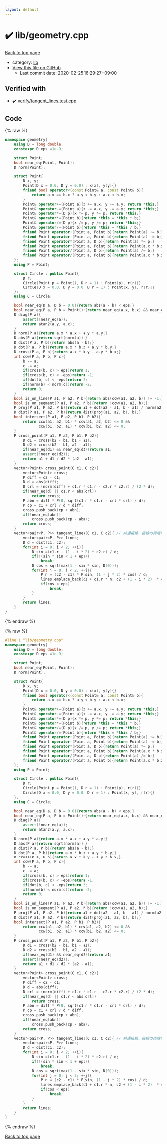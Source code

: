 ```yaml
---
layout: default
---
```


<!-- mathjax config similar to math.stackexchange -->
<script type="text/javascript" async
  src="https://cdnjs.cloudflare.com/ajax/libs/mathjax/2.7.5/MathJax.js?config=TeX-MML-AM_CHTML">
</script>
<script type="text/x-mathjax-config">
  MathJax.Hub.Config({
    TeX: { equationNumbers: { autoNumber: "AMS" }},
    tex2jax: {
      inlineMath: [ ['$','$'] ],
      processEscapes: true
    },
    "HTML-CSS": { matchFontHeight: false },
    displayAlign: "left",
    displayIndent: "2em"
  });
</script>

<script type="text/javascript" src="https://cdnjs.cloudflare.com/ajax/libs/jquery/3.4.1/jquery.min.js"></script>
<script src="https://cdn.jsdelivr.net/npm/jquery-balloon-js@1.1.2/jquery.balloon.min.js" integrity="sha256-ZEYs9VrgAeNuPvs15E39OsyOJaIkXEEt10fzxJ20+2I=" crossorigin="anonymous"></script>
<script type="text/javascript" src="../../assets/js/copy-button.js"></script>
<link rel="stylesheet" href="../../assets/css/copy-button.css" />


# :heavy_check_mark: lib/geometry.cpp

<a href="../../index.html">Back to top page</a>

* category: <a href="../../index.html#e8acc63b1e238f3255c900eed37254b8">lib</a>
* <a href="{{ site.github.repository_url }}/blob/master/lib/geometry.cpp">View this file on GitHub</a>
    - Last commit date: 2020-02-25 16:29:27+09:00




## Verified with

* :heavy_check_mark: <a href="../../verify/verify/tangent_lines.test.cpp.html">verify/tangent_lines.test.cpp</a>


## Code

<a id="unbundled"></a>
{% raw %}
```cpp
namespace geometry{
    using D = long double;
    constexpr D eps =1e-9;

    struct Point;
    bool near_eq(Point, Point);
    D norm(Point);

    struct Point{
        D x, y;
        Point(D x = 0.0, D y = 0.0) : x(x), y(y){}
        friend bool operator<(const Point& a, const Point& b){
            return a.x == b.x ? a.y < b.y : a.x < b.x;
        }
        Point& operator+=(Point a){x += a.x, y += a.y; return *this;}
        Point& operator-=(Point a){x -= a.x, y -= a.y; return *this;}
        Point& operator*=(D p){x *= p, y *= p; return *this;}
        Point& operator*=(Point b){return *this = *this * b;}
        Point& operator/=(D p){x /= p, y /= p; return *this;}
        Point& operator/=(Point b){return *this = *this / b;}
        friend Point operator+(Point a, Point b){return Point(a) += b;}
        friend Point operator-(Point a, Point b){return Point(a) -= b;}
        friend Point operator*(Point a, D p){return Point(a) *= p;}
        friend Point operator*(Point a, Point b){return Point(a.x * b.x - a.y * b.y, a.x * b.y + b.x * a.y);}
        friend Point operator/(Point a, D b){return Point(a) /= b;}
        friend Point operator/(Point a, Point b){return Point(a.x * b.x + a.y * b.y, b.x * a.y - a.x * b.y) / norm(b);}
    };
    using P = Point;

    struct Circle : public Point{
        D r;
        Circle(Point p = Point(), D r = 1) : Point(p), r(r){}
        Circle(D x = 0.0, D y = 0.0, D r = 1) : Point(x, y), r(r){}
    };
    using C = Circle;

    bool near_eq(D a, D b = 0.0){return abs(a - b) < eps;}
    bool near_eq(P a, P b = Point()){return near_eq(a.x, b.x) && near_eq(a.y, b.y);}
    D diag(P a){
        assert(!near_eq(a));
        return atan2(a.y, a.x);
    }
    D norm(P a){return a.x * a.x + a.y * a.y;}
    D abs(P a){return sqrt(norm(a));}
    D dist(P a, P b){return abs(a - b);}
    D dot(P a, P b){return a.x * b.x + a.y * b.y;}
    D cross(P a, P b){return a.x * b.y - a.y * b.x;}
    int ccw(P a, P b, P c){
        b -= a;
        c -= a;
        if(cross(b, c) > eps)return 1;
        if(cross(b, c) < -eps)return -1;
        if(dot(b, c) < -eps)return 2;
        if(norm(b) < norm(c))return -2;
        return 0;
    }
    bool is_on_line(P a1, P a2, P b){return abs(ccw(a1, a2, b)) != -1;}
    bool is_on_segment(P a1, P a2, P b){return !ccw(a1, a2, b);}
    P proj(P a1, P a2, P b){return a1 + dot(a2 - a1, b - a1) / norm(a2 - a1) * (a2 - a1);} // 直線への射影点
    D dist(P a1, P a2, P b){return dist(proj(a1, a2, b), b);}
    bool intersect(P a1, P a2, P b1, P b2){
        return ccw(a1, a2, b1) * ccw(a1, a2, b2) <= 0 &&
               ccw(b1, b2, a1) * ccw(b1, b2, a2) <= 0;
    }
    P cross_point(P a1, P a2, P b1, P b2){
        D d1 = cross(b2 - b1, b1 - a1);
        D d2 = cross(b2 - b1, a2 - a1);
        if(near_eq(d1) && near_eq(d2))return a1;
        assert(!near_eq(d2));
        return a1 + d1 / d2 * (a2 - a1);
    }
    vector<Point> cross_point(C c1, C c2){
        vector<Point> cross;
        P diff = c2 - c1;
        D d = abs(diff);
        D crl = (norm(diff) + c1.r * c1.r - c2.r * c2.r) / (2 * d);
        if(near_eq(d) || c1.r < abs(crl))
            return cross;
        P abn = diff * P(0, sqrt(c1.r * c1.r - crl * crl) / d);
        P cp = c1 + crl / d * diff;
        cross.push_back(cp + abn);
        if(!near_eq(abn))
            cross.push_back(cp - abn);
        return cross;
    }
    vector<pair<P, P>> tangent_lines(C c1, C c2){ // 共通接線、接線の両端は円との接点
        vector<pair<P, P>> lines;
        D d = dist(c1, c2);
        for(int i = 0; i < 2; ++i){
            D sin =(c1.r - (1 - i * 2) * c2.r) / d;
            if(!(sin * sin < 1 + eps))
                break;
            D cos = sqrt(max(1 - sin * sin, D(0)));
            for(int j = 0; j < 2; ++j){
                P n = (c2 - c1) * P(sin, (1 - j * 2) * cos) / d;
                lines.emplace_back(c1 + c1.r * n, c2 + (1 - i * 2)  * c2.r * n);
                if(cos < eps)
                    break;
            }
        }
        return lines;
    }
}

```
{% endraw %}

<a id="bundled"></a>
{% raw %}
```cpp
#line 1 "lib/geometry.cpp"
namespace geometry{
    using D = long double;
    constexpr D eps =1e-9;

    struct Point;
    bool near_eq(Point, Point);
    D norm(Point);

    struct Point{
        D x, y;
        Point(D x = 0.0, D y = 0.0) : x(x), y(y){}
        friend bool operator<(const Point& a, const Point& b){
            return a.x == b.x ? a.y < b.y : a.x < b.x;
        }
        Point& operator+=(Point a){x += a.x, y += a.y; return *this;}
        Point& operator-=(Point a){x -= a.x, y -= a.y; return *this;}
        Point& operator*=(D p){x *= p, y *= p; return *this;}
        Point& operator*=(Point b){return *this = *this * b;}
        Point& operator/=(D p){x /= p, y /= p; return *this;}
        Point& operator/=(Point b){return *this = *this / b;}
        friend Point operator+(Point a, Point b){return Point(a) += b;}
        friend Point operator-(Point a, Point b){return Point(a) -= b;}
        friend Point operator*(Point a, D p){return Point(a) *= p;}
        friend Point operator*(Point a, Point b){return Point(a.x * b.x - a.y * b.y, a.x * b.y + b.x * a.y);}
        friend Point operator/(Point a, D b){return Point(a) /= b;}
        friend Point operator/(Point a, Point b){return Point(a.x * b.x + a.y * b.y, b.x * a.y - a.x * b.y) / norm(b);}
    };
    using P = Point;

    struct Circle : public Point{
        D r;
        Circle(Point p = Point(), D r = 1) : Point(p), r(r){}
        Circle(D x = 0.0, D y = 0.0, D r = 1) : Point(x, y), r(r){}
    };
    using C = Circle;

    bool near_eq(D a, D b = 0.0){return abs(a - b) < eps;}
    bool near_eq(P a, P b = Point()){return near_eq(a.x, b.x) && near_eq(a.y, b.y);}
    D diag(P a){
        assert(!near_eq(a));
        return atan2(a.y, a.x);
    }
    D norm(P a){return a.x * a.x + a.y * a.y;}
    D abs(P a){return sqrt(norm(a));}
    D dist(P a, P b){return abs(a - b);}
    D dot(P a, P b){return a.x * b.x + a.y * b.y;}
    D cross(P a, P b){return a.x * b.y - a.y * b.x;}
    int ccw(P a, P b, P c){
        b -= a;
        c -= a;
        if(cross(b, c) > eps)return 1;
        if(cross(b, c) < -eps)return -1;
        if(dot(b, c) < -eps)return 2;
        if(norm(b) < norm(c))return -2;
        return 0;
    }
    bool is_on_line(P a1, P a2, P b){return abs(ccw(a1, a2, b)) != -1;}
    bool is_on_segment(P a1, P a2, P b){return !ccw(a1, a2, b);}
    P proj(P a1, P a2, P b){return a1 + dot(a2 - a1, b - a1) / norm(a2 - a1) * (a2 - a1);} // 直線への射影点
    D dist(P a1, P a2, P b){return dist(proj(a1, a2, b), b);}
    bool intersect(P a1, P a2, P b1, P b2){
        return ccw(a1, a2, b1) * ccw(a1, a2, b2) <= 0 &&
               ccw(b1, b2, a1) * ccw(b1, b2, a2) <= 0;
    }
    P cross_point(P a1, P a2, P b1, P b2){
        D d1 = cross(b2 - b1, b1 - a1);
        D d2 = cross(b2 - b1, a2 - a1);
        if(near_eq(d1) && near_eq(d2))return a1;
        assert(!near_eq(d2));
        return a1 + d1 / d2 * (a2 - a1);
    }
    vector<Point> cross_point(C c1, C c2){
        vector<Point> cross;
        P diff = c2 - c1;
        D d = abs(diff);
        D crl = (norm(diff) + c1.r * c1.r - c2.r * c2.r) / (2 * d);
        if(near_eq(d) || c1.r < abs(crl))
            return cross;
        P abn = diff * P(0, sqrt(c1.r * c1.r - crl * crl) / d);
        P cp = c1 + crl / d * diff;
        cross.push_back(cp + abn);
        if(!near_eq(abn))
            cross.push_back(cp - abn);
        return cross;
    }
    vector<pair<P, P>> tangent_lines(C c1, C c2){ // 共通接線、接線の両端は円との接点
        vector<pair<P, P>> lines;
        D d = dist(c1, c2);
        for(int i = 0; i < 2; ++i){
            D sin =(c1.r - (1 - i * 2) * c2.r) / d;
            if(!(sin * sin < 1 + eps))
                break;
            D cos = sqrt(max(1 - sin * sin, D(0)));
            for(int j = 0; j < 2; ++j){
                P n = (c2 - c1) * P(sin, (1 - j * 2) * cos) / d;
                lines.emplace_back(c1 + c1.r * n, c2 + (1 - i * 2)  * c2.r * n);
                if(cos < eps)
                    break;
            }
        }
        return lines;
    }
}

```
{% endraw %}

<a href="../../index.html">Back to top page</a>

